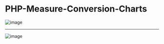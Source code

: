 # PHP-Measure-Conversion-Charts
![image](https://user-images.githubusercontent.com/85553852/133452172-d751b530-c0e5-4ba7-b16d-65b28b038018.png)
___
![image](https://user-images.githubusercontent.com/85553852/133452205-61e56bb6-8559-4855-8f15-8cef1d514c3a.png)
